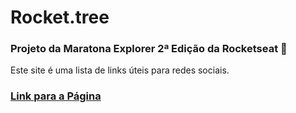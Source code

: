# Rocket.tree

### Projeto da Maratona Explorer 2ª Edição da Rocketseat 🚀
Este site é uma lista de links úteis para redes sociais.

### [Link para a Página](https://luca-merighi.github.io/Maratona-Explorer-2/ "Rocket.tree")
